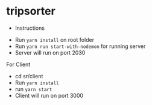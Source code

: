# tripsorter

- Instructions

* Run `yarn install` on root folder
* Run `yarn run start-with-nodemon` for running server
* Server will run on port 2030

For Client

- cd sr/client
- Run `yarn install`
- run `yarn start`
- Client will run on port 3000
